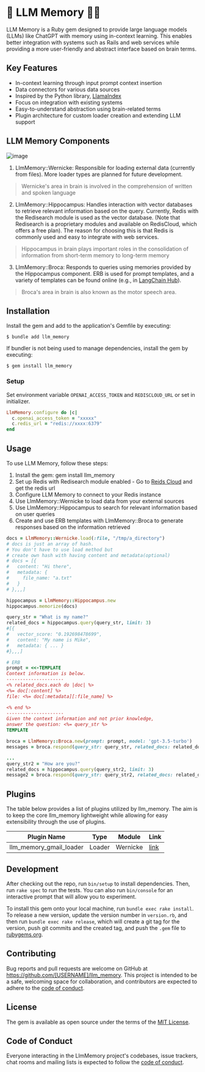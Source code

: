 # 🧠 LLM Memory 🌊🐴

LLM Memory is a Ruby gem designed to provide large language models (LLMs) like ChatGPT with memory using in-context learning.
This enables better integration with systems such as Rails and web services while providing a more user-friendly and abstract interface based on brain terms.

## Key Features

- In-context learning through input prompt context insertion
- Data connectors for various data sources
- Inspired by the Python library, [LlamaIndex](https://github.com/jerryjliu/llama_index)
- Focus on integration with existing systems
- Easy-to-understand abstraction using brain-related terms
- Plugin architecture for custom loader creation and extending LLM support

## LLM Memory Components

![image](https://user-images.githubusercontent.com/1880965/236099477-421b2003-79d2-4a7c-8f80-1afac4fd616d.png)

1. LlmMemory::Wernicke: Responsible for loading external data (currently from files). More loader types are planned for future development.

> Wernicke's area in brain is involved in the comprehension of written and spoken language

2. LlmMemory::Hippocampus: Handles interaction with vector databases to retrieve relevant information based on the query. Currently, Redis with the Redisearch module is used as the vector database. (Note that Redisearch is a proprietary modules and available on RedisCloud, which offers a free plan). The reason for choosing this is that Redis is commonly used and easy to integrate with web services.

> Hippocampus in brain plays important roles in the consolidation of information from short-term memory to long-term memory

3. LlmMemory::Broca: Responds to queries using memories provided by the Hippocampus component. ERB is used for prompt templates, and a variety of templates can be found online (e.g., in [LangChain Hub](https://github.com/hwchase17/langchain-hub#-prompts)).

> Broca's area in brain is also known as the motor speech area.

## Installation

Install the gem and add to the application's Gemfile by executing:

    $ bundle add llm_memory

If bundler is not being used to manage dependencies, install the gem by executing:

    $ gem install llm_memory

### Setup

Set environment variable `OPENAI_ACCESS_TOKEN` and `REDISCLOUD_URL`
or set in initializer.

```ruby
LlmMemory.configure do |c|
  c.openai_access_token = "xxxxx"
  c.redis_url = "redis://xxxx:6379"
end
```

## Usage

To use LLM Memory, follow these steps:

1. Install the gem: gem install llm_memory
2. Set up Redis with Redisearch module enabled - Go to [Reids Cloud](https://redis.com/redis-enterprise-cloud/overview/) and get the redis url
3. Configure LLM Memory to connect to your Redis instance
4. Use LlmMemory::Wernicke to load data from your external sources
5. Use LlmMemory::Hippocampus to search for relevant information based on user queries
6. Create and use ERB templates with LlmMemory::Broca to generate responses based on the information retrieved

```ruby
docs = LlmMemory::Wernicke.load(:file, "/tmp/a_directory")
# docs is just an array of hash.
# You don't have to use load method but
# create own hash with having content and metadata(optional)
# docs = [{
#   content: "Hi there",
#   metadata: {
#     file_name: "a.txt"
#   }
# },,,]

hippocampus = LlmMemory::Hippocampus.new
hippocampus.memorize(docs)

query_str = "What is my name?"
related_docs = hippocampus.query(query_str, limit: 3)
#[{
#   vector_score: "0.192698478699",
#   content: "My name is Mike",
#   metadata: { ... }
#},,,]

# ERB
prompt = <<-TEMPLATE
Context information is below.
---------------------
<% related_docs.each do |doc| %>
<%= doc[:content] %>
file: <%= doc[:metadata][:file_name] %>

<% end %>
---------------------
Given the context information and not prior knowledge,
answer the question: <%= query_str %>
TEMPLATE

broca = LlmMemory::Broca.new(prompt: prompt, model: 'gpt-3.5-turbo')
messages = broca.respond(query_str: query_str, related_docs: related_docs)

...
query_str2 = "How are you?"
related_docs = hippocampus.query(query_str2, limit: 3)
message2 = broca.respond(query_str: query_str2, related_docs: related_docs)
```

## Plugins

The table below provides a list of plugins utilized by llm_memory. The aim is to keep the core llm_memory lightweight while allowing for easy extensibility through the use of plugins.

| Plugin Name             | Type   | Module   | Link                                                          |
| ----------------------- | ------ | -------- | ------------------------------------------------------------- |
| llm_memory_gmail_loader | Loader | Wernicke | [link](https://github.com/shohey1226/llm_memory_gmail_loader) |

## Development

After checking out the repo, run `bin/setup` to install dependencies. Then, run `rake spec` to run the tests. You can also run `bin/console` for an interactive prompt that will allow you to experiment.

To install this gem onto your local machine, run `bundle exec rake install`. To release a new version, update the version number in `version.rb`, and then run `bundle exec rake release`, which will create a git tag for the version, push git commits and the created tag, and push the `.gem` file to [rubygems.org](https://rubygems.org).

## Contributing

Bug reports and pull requests are welcome on GitHub at https://github.com/[USERNAME]/llm_memory. This project is intended to be a safe, welcoming space for collaboration, and contributors are expected to adhere to the [code of conduct](https://github.com/[USERNAME]/llm_memory/blob/master/CODE_OF_CONDUCT.md).

## License

The gem is available as open source under the terms of the [MIT License](https://opensource.org/licenses/MIT).

## Code of Conduct

Everyone interacting in the LlmMemory project's codebases, issue trackers, chat rooms and mailing lists is expected to follow the [code of conduct](https://github.com/[USERNAME]/llm_memory/blob/master/CODE_OF_CONDUCT.md).
